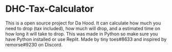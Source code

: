 # DHC-Tax-Calculator
This is a open source project for Da Hood. It can calculate how much you need to drop (tax included), how much will drop, and a estimated time on how long it will take to drop. This was made in Python so make sure you have Python installed or use Replit. Made by tiny toes#8633 and inspired by remorse#9230 on Discord.

